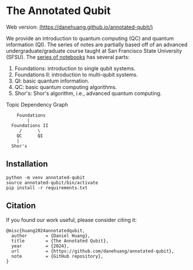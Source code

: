 # The Annotated Qubit 

Web version: [(https://danehuang.github.io/annotated-qubit/)](https://danehuang.github.io/annotated-qubit/)

We provide an introduction to quantum computing (QC) and quantum information (QI).
The series of notes are partially based off of an advanced undergraduate/graduate
course taught at San Francisco State University (SFSU). The 
[series of notebooks](https://danehuang.github.io/annotated-qubit/) has
several parts:
1. Foundations: introduction to single qubit systems.
2. Foundations II: introduction to multi-qubit systems.
3. QI: basic quantum information.
4. QC: basic quantum computing algorithms.
5. Shor's: Shor's algorithm, i.e., advanced quantum computing.

Topic Dependency Graph
```
    Foundations
        |
  Foundations II
     /      \
    QC      QI
    |
  Shor's
```

## Installation

```
python -m venv annotated-qubit
source annotated-qubit/bin/activate
pip install -r requirements.txt
```


## Citation

If you found our work useful, please consider citing it:

```
@misc{huang2024annotatedqubit,
  author       = {Daniel Huang},
  title        = {The Annotated Qubit},
  year         = {2024},
  url          = {https://github.com/danehuang/annotated-qubit},
  note         = {GitHub repository},
}
```
